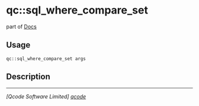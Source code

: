 qc::sql_where_compare_set
=========================

part of [Docs](../index.md)

Usage
-----
`qc::sql_where_compare_set args`

Description
-----------


----------------------------------
*[Qcode Software Limited] [qcode]*

[qcode]: http://www.qcode.co.uk "Qcode Software"